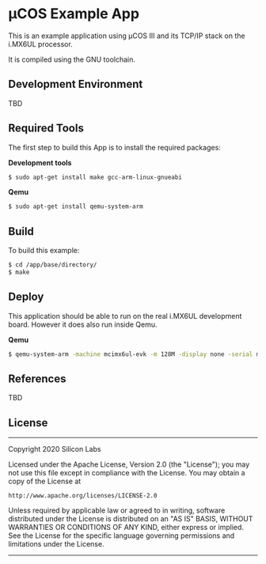 µCOS Example App
================

This is an example application using µCOS III and its TCP/IP stack
on the i.MX6UL processor.

It is compiled using the GNU toolchain.

Development Environment
-----------------------
TBD

Required Tools
--------------
The first step to build this App is to install the required packages:

**Development tools**
```bash
$ sudo apt-get install make gcc-arm-linux-gnueabi
```
**Qemu**
```bash
$ sudo apt-get install qemu-system-arm
```

Build
-----

To build this example:

```bash
$ cd /app/base/directory/
$ make
```

Deploy
------

This application should be able to run on the real i.MX6UL development
board. However it does also run inside Qemu.

**Qemu**
```bash
$ qemu-system-arm -machine mcimx6ul-evk -m 128M -display none -serial mon:stdio -kernel ./OS.elf
```

References
----------
TBD

License
-------
***
Copyright 2020 Silicon Labs

Licensed under the Apache License, Version 2.0 (the "License");
you may not use this file except in compliance with the License.
You may obtain a copy of the License at

    http://www.apache.org/licenses/LICENSE-2.0

Unless required by applicable law or agreed to in writing, software
distributed under the License is distributed on an "AS IS" BASIS,
WITHOUT WARRANTIES OR CONDITIONS OF ANY KIND, either express or implied.
See the License for the specific language governing permissions and
limitations under the License.
***
